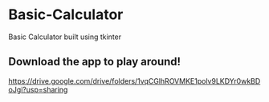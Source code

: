 # Basic-Calculator
Basic Calculator built using tkinter

## Download the app to play around!
https://drive.google.com/drive/folders/1vqCGlhROVMKE1polv9LKDYr0wkBDoJgi?usp=sharing

